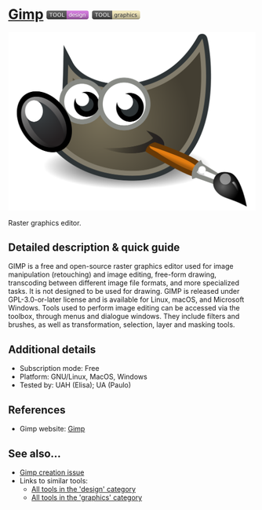 # [Gimp](http://www.gimp.org.es/)  [<img src="images/design.png" align="bottom">](https://github.com/e-CLOSE/Toolbox/issues?q=label%3A01_TOOL+label%3Adesign) [<img src="images/graphics.png" align="bottom">](https://github.com/e-CLOSE/Toolbox/issues?q=label%3A01_TOOL+label%3Agraphics)

![Gimp Logo](images/GIMP-Wilbur-Vector-Logo-Large-1520.png)

Raster graphics editor.


## Detailed description & quick guide

GIMP is a free and open-source raster graphics editor used for image manipulation (retouching) and image editing, free-form drawing, transcoding between different image file formats, and more specialized tasks. It is not designed to be used for drawing. GIMP is released under GPL-3.0-or-later license and is available for Linux, macOS, and Microsoft Windows. Tools used to perform image editing can be accessed via the toolbox, through menus and dialogue windows. They include filters and brushes, as well as transformation, selection, layer and masking tools.


## Additional details

- Subscription mode: Free
- Platform: GNU/Linux, MacOS, Windows
- Tested by: UAH (Elisa); UA (Paulo)


## References

- Gimp website: [Gimp](http://www.gimp.org.es/)


## See also...

- [Gimp creation issue](https://github.com/e-CLOSE/Toolbox/issues/140)
- Links to similar tools:
  - [All tools in the 'design' category](https://github.com/e-CLOSE/Toolbox/issues?q=label%3A01_TOOL+label%3Adesign)
  - [All tools in the 'graphics' category](https://github.com/e-CLOSE/Toolbox/issues?q=label%3A01_TOOL+label%3Agraphics)
